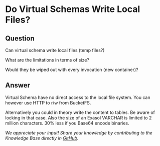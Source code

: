 # Do Virtual Schemas Write Local Files?

## Question
Can virtual schema write local files (temp files?)

What are the limitations in terms of size? 

Would they be wiped out with every invocation (new container)?

## Answer
Virtual Schema have no direct access to the local file system. You can however use HTTP to r/w from BucketFS.

Alternatively you could in theory write the content to tables. Be aware of locking in that case. Also the size of an Exasol VARCHAR is limited to 2 million characters. 30% less if you Base64 encode binaries.

*We appreciate your input! Share your knowledge by contributing to the Knowledge Base directly in [GitHub](https://github.com/exasol/public-knowledgebase).* 